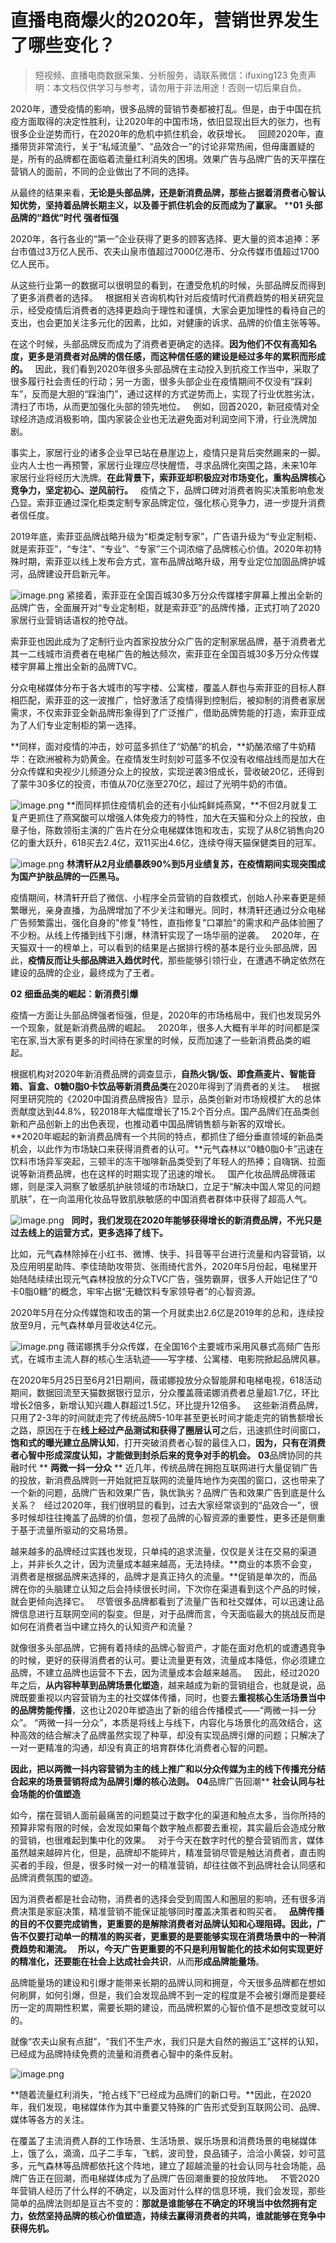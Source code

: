 # 直播电商爆火的2020年，营销世界发生了哪些变化？

>
> 短视频、直播电商数据采集、分析服务，请联系微信：ifuxing123
> 免责声明：本文档仅供学习与参考，请勿用于非法用途！否则一切后果自负。
> 




2020年，遭受疫情的影响，很多品牌的营销节奏都被打乱。但是，由于中国在抗疫方面取得的决定性胜利，让2020年的中国市场，依旧显现出巨大的张力，也有很多企业逆势而行，在2020年的危机中抓住机会，收获增长。
 
回顾2020年，直播带货非常流行，关于“私域流量”、“品效合一”的讨论非常热闹，但毋庸置疑的是，所有的品牌都在面临着流量红利消失的困境。效果广告与品牌广告的天平摆在营销人的面前，不同的企业做出了不同的选择。


从最终的结果来看，**无论是头部品牌，还是新消费品牌，那些占据着消费者心智认知优势，坚持着品牌长期主义，以及善于抓住机会的反而成为了赢家。**
****01**
**头部品牌的“趋优”时代**
**强者恒强**


2020年，各行各业的“第一”企业获得了更多的顾客选择、更大量的资本追捧：茅台市值过3万亿人民币、农夫山泉市值超过7000亿港币、分众传媒市值超过1700亿人民币。


从这些行业第一的数据可以很明显的看到，在遭受危机的时候，头部品牌反而得到了更多消费者的选择。
 
根据相关咨询机构针对后疫情时代消费趋势的相关研究显示，经受疫情后消费者的选择更趋向于理性和谨慎，大家会更加理性的看待自己的支出，也会更加关注多元化的因素，比如，对健康的诉求、品牌的价值主张等等。


在这个时候，头部品牌反而成为了消费者更确定的选择。**因为他们不仅有高知名度，更多是消费者对品牌的信任感，而这种信任感的建设是经过多年的累积而形成的。**
 
因此，我们看到2020年很多头部品牌在主动投入到抗疫工作当中，采取了很多履行社会责任的行动；另一方面，很多头部企业在疫情期间不仅没有“踩刹车”，反而是大胆的“踩油门”，通过这样的方式逆势而上，实现了行业优胜劣汰，清扫了市场，从而更加强化头部的领先地位。
 
例如，回首2020，新冠疫情对全球经济造成消极影响，国内家装企业也无法避免面对利润空间下滑，行业洗牌加剧。


事实上，家居行业的诸多企业早已站在悬崖边上，疫情只是背后突然踢来的一脚。业内人士也一再预警，家居行业理应尽快醒悟，寻求品牌化突围之路，未来10年家居行业将经历大洗牌。**在此背景下，索菲亚却积极应对市场变化，重构品牌核心竞争力，坚定初心、逆风前行。**
 
疫情之下，品牌口碑对消费者购买决策影响愈发凸显。索菲亚通过深化柜类定制专家品牌定位，强化核心竞争力，进一步提升消费者信任度。


2019年底，索菲亚品牌战略升级为“柜类定制专家”，广告语升级为“专业定制柜、就是索菲亚”，“专注”、“专业”、“专家”三个词浓缩了品牌核心价值。2020年初特殊时期，索菲亚以线上发布会方式，宣布品牌战略升级，用专业定位加固品牌护城河，品牌建设开启新元年。


![image.png](https://cdn.nlark.com/yuque/0/2021/png/97322/1614732361002-50759291-b69e-4e21-acc7-11451c8a95bf.png)
紧接着，索菲亚在全国百城30多万分众传媒楼宇屏幕上推出全新的品牌广告，全面展开对“专业定制柜，就是索菲亚”的品牌传播，正式打响了2020家居行业营销话语权的抢夺战。


索菲亚也因此成为了定制行业内首家投放分众广告的定制家居品牌，基于消费者尤其一二线城市消费者在电梯广告的触达频次，索菲亚在全国百城30多万分众传媒楼宇屏幕上推出全新的品牌TVC。


分众电梯媒体分布于各大城市的写字楼、公寓楼，覆盖人群也与索菲亚的目标人群相匹配，索菲亚的这一波推广，恰好激活了疫情得到控制后，被抑制的消费者家居需求，不仅索菲亚全新品牌形象得到了广泛推广，借助品牌势能的打造，索菲亚成为了人们专业定制柜的第一选择。


**同样，面对疫情的冲击，妙可蓝多抓住了“奶酪”的机会，**奶酪浓缩了牛奶精华：在欧洲被称为奶黄金。在疫情发生时刻妙可蓝多不仅没有收缩战线而是加大在分众传媒和央视少儿频道分众上的投放，实现逆袭3倍成长，营收破20亿，还得到了蒙牛30多亿的投资，市值从70亿涨至270亿，超过了光明牛奶的市值。


![image.png](https://cdn.nlark.com/yuque/0/2021/png/97322/1614732367734-6bc9f270-80db-4ef4-86da-4767a6d81ff8.png#align=left&display=inline&height=324&margin=%5Bobject%20Object%5D&name=image.png&originHeight=648&originWidth=840&size=755469&status=done&style=none&width=420)
**而同样抓住疫情机会的还有小仙炖鲜炖燕窝，**不但2月就复工复产更抓住了燕窝酸可以增强人体免疫力的特性，加大在天猫和分众上的投放，由章子怡，陈数领衔主演的广告片在分众电梯媒体饱和攻击，实现了从8亿销售向20亿的重大跃升，618买去2.4亿，双11买出4.6亿，连续夺得天猫保健类目的冠军。


![image.png](https://cdn.nlark.com/yuque/0/2021/png/97322/1614732373870-a45ec827-e4dc-4f76-bf28-9a76fd4408b7.png#align=left&display=inline&height=429&margin=%5Bobject%20Object%5D&name=image.png&originHeight=858&originWidth=1080&size=835953&status=done&style=none&width=540)
**林清轩从2月业绩暴跌90%到5月业绩复苏，在疫情期间实现突围成为国产护肤品牌的一匹黑马。**


疫情期间，林清轩开启了微信、小程序全员营销的自救模式，创始人孙来春更是频繁曝光，亲身直播，为品牌增加了不少关注和曝光。同时，林清轩还通过分众电梯广告频繁露出，强化自身的"修复"特性，直指修复"口罩脸"的需求和产品体验圈了不少粉。从线上传播到线下引爆，林清轩实现了一场华丽的逆袭。
 
2020年，在天猫双十一的榜单上，可以看到的结果是占据排行榜的基本是行业头部品牌，因此，**疫情反而让头部品牌进入趋优时代**，那些能够引领行业，在遭遇不确定依然在建设的品牌的企业，最终成为了王者。


**02**
**细垂品类的崛起：新消费引爆**


疫情一方面让头部品牌强者恒强，但是，2020年的市场格局中，我们也发现另外一个现象，就是新消费品牌的崛起。
 
2020年，很多人大概有半年的时间都是深宅在家,当大家有更多的时间待在家里的时候，反而加速了一些新消费品类的崛起。


根据机构对2020年新消费品牌的调查显示，**自热火锅/饭、即食燕麦片、智能音箱、盲盒、0糖0脂0卡饮品等新消费品类**在2020年得到了消费者的关注。
 
根据阿里研究院的《2020中国消费品牌报告》显示，品类创新对市场规模扩大的总体贡献度达到44.8%，较2018年大幅度增长了15.2个百分点。国产品牌们在品类创新和产品创新上的出色表现，也推动着中国品牌销售额与新客的双增长。
 
**2020年崛起的新消费品牌有一个共同的特点，都抓住了细分垂直领域的新品类机会，以此作为市场缺口来获得消费者的认可。**元气森林以“0糖0脂0卡”迅速在饮料市场异军突起，三顿半的冻干咖啡新品类受到了年轻人的热捧；自嗨锅、拉面说等新消费品牌，也在这样的时期实现了迅速的增长。
 
国产化妆品牌品牌薇诺娜，则是深入洞察了敏感肌护肤领域的市场缺口，立足于“解决中国人常见的问题肌肤”，在一向滥用化妆品导致肌肤敏感的中国消费者群体中获得了超高人气。


![image.png](https://cdn.nlark.com/yuque/0/2021/png/97322/1614732380974-eb82d057-f0f1-4944-a547-ab538a204b39.png#align=left&display=inline&height=667&margin=%5Bobject%20Object%5D&name=image.png&originHeight=1334&originWidth=750&size=1437402&status=done&style=none&width=375)
 
**同时，我们发现在2020年能够获得增长的新消费品牌，不光只是过去线上的运营方式，更多选择了线下。**


比如，元气森林除掉在小红书、微博、快手、抖音等平台进行流量和内容营销，以及应用明星助阵、李佳琦助攻带货、张雨绮代言外，2020年5月份起，电梯里开始陆陆续续出现元气森林投放的分众TVC广告，强势霸屏，很多人开始记住了“0卡0脂0糖”的概念，牢牢占据“无糖饮料专家领导者”的心智资源。


2020年5月在分众传媒饱和攻击的第一个月就卖出2.6亿是2019年的总和，连续投放至9月，元气森林单月营收达4亿元。


![image.png](https://cdn.nlark.com/yuque/0/2021/png/97322/1614732389651-0a4302e6-6017-439d-86e3-aee3185d98c8.png#align=left&display=inline&height=405&margin=%5Bobject%20Object%5D&name=image.png&originHeight=809&originWidth=1080&size=966517&status=done&style=none&width=540)
薇诺娜携手分众传媒，在全国16个主要城市采用风暴式高频广告形式，在城市主流人群的核心生活轨迹——写字楼、公寓楼、电影院掀起品牌风暴。


在2020年5月25日至6月21日期间，薇诺娜投放分众智能屏和电梯电视，618活动期间，数据回流至天猫数据银行显示，分众覆盖薇诺娜消费者总量超1.7亿，环比增长2倍多，新增认知兴趣人群超过1.5亿，环比提升12倍多。
 
这些新消费品牌，只用了2-3年的时间就走完了传统品牌5-10年甚至更长时间才能走完的销售额增长之路，原因在于在**线上经过产品测试和获得了圈层认可**之后，迅速抓住时间窗口，**饱和式的曝光建立品牌认知**，打开突破消费者心智的最佳入口，**因为，只有在消费者心智中形成深度认知，才能做到封杀后来的竞争对手的机会。**
****03****品牌协同的共融时代
**
**两微一抖一分众**
**
近几年，传统品牌在拥抱互联网进行大量促销广告的投放，新消费品牌则一开始就把互联网的流量阵地作为突围的窗口，这也带来了一个新的问题，品牌广告和效果广告，孰优孰劣？品牌广告和效果广告到底是什么关系？
 
经过2020年，我们很明显的看到，过去大家经常谈到的“品效合一”，很多时候却往往掩盖了品牌的价值，忽视了品牌的心智资源的重要性，更多还是侧重于基于流量所驱动的交易场景。


越来越多的品牌经过实践也发现，只单纯的追求流量，仅仅是关注在交易的渠道上，并非长久之计，因为流量成本越来越高，无法持续。**商业的本质不会变，消费者是根据品牌来选择的，品牌才是真正持久的流量。**促销是单次的，而品牌在你的头脑建立认知之后会持续很长时间，下次你在渠道看到这个产品的时候，就会更倾向选择它。
 
尽管很多品牌都看到了流量广告和社交媒体，可以迅速让品牌信息进行互联网空间的裂变。但是，对于品牌而言，今天面临最大的挑战反而是如何在消费者当中建立持久的认知资产和流量？


就像很多头部品牌，它拥有着持续的品牌心智资产，才能在面对危机的或遭遇竞争的时候，更好的获得消费者的认可。要让流量更有效，流量成本降低，你必须建立品牌，不建立品牌也运营不下去，因为流量成本会越来越高。
 
因此，经过2020年之后，**从内容种草到品牌场景化塑造**，越来越成为新的营销组合，也就是说，品牌既要重视以内容营销为主的社交媒体传播，同时，也要去**重视核心生活场景当中的品牌势能传播**，这也让2020年塑造出了新的组合传播模式——“两微一抖一分众”。
“两微一抖一分众”，本质是将线上与线下，内容化与场景化的高效结合，这种高效的结合解决了品牌虽然实现了种草，却没有实现品牌引爆的问题；只解决了一对一更精准的沟通，却没有真正的培育群体化消费者心智的问题。


**因此，把以两微一抖内容营销为主的线上推广和以分众传媒为主的线下传播充分结合起来的场景营销将成为品牌引爆的核心法则。**
****04****品牌广告回潮**
**社会认同与社会场能的价值塑造**


如今，摆在营销人面前最痛苦的问题莫过于数字化的渠道和触点太多，当你所持的预算非常有限的时候，会发现如果每个数字触点都要去重视，其实最后会造成分散的营销，也很难起到集中化的效果。
 
对于今天在数字时代的整合营销而言，媒体虽然越来越碎片化，但是，品牌却不能碎片，精准营销尽管是触达消费者，直击购买者的手段，但是，很多时候一对一的精准营销，却往往做不到品牌社会认同感和品牌消费氛围的塑造。


因为消费者都是社会动物，消费者的选择会受到周围人和圈层的影响，还有很多消费决策是家庭决策，精准营销不能保证能够同时覆盖决策者和购买者。
 
**品牌传播的目的不仅要完成销售，更重要的是解除消费者对品牌认知和心理阻碍。**因此，广告不仅要打动单一的精准的购买者，更重要的是要能够实现在消费场景中的一种消费趋势和潮流。
 
所以，今天广告更重要的不只是利用智能化的技术如何实现更好的精准化，还要能在社会上**达成社会共识**，从而**形成品牌能量场**。


品牌能量场的建设和引爆才能带来长期的品牌认同和拥趸，今天很多品牌都在想如何刷屏，如何引爆，但是，我们会发现品牌不到一定的程度是不会被引爆而是要经历一定的周期性积累，需要长期的建设，而品牌积累的心智价值不是想改变就可以的。


就像“农夫山泉有点甜”，“我们不生产水，我们只是大自然的搬运工”这样的认知，已经成为品牌持续免费的流量和消费者心智中的条件反射。


![image.png](https://cdn.nlark.com/yuque/0/2021/png/97322/1614732403227-fc6d6ee7-fbfa-438f-a778-4728b40d0afc.png#align=left&display=inline&height=360&margin=%5Bobject%20Object%5D&name=image.png&originHeight=720&originWidth=1080&size=837806&status=done&style=none&width=540)


**随着流量红利消失，“抢占线下”已经成为品牌们的新口号。**因此，在2020年，我们发现，电梯媒体作为其中重要又特殊的广告形式受到互联网公司、品牌、媒体等各方的关注。


在覆盖了主流消费人群的工作场景、生活场景、娱乐场景和消费场景的电梯媒体上，饿了么，滴滴，瓜子二手车，飞鹤，波司登，良品铺子，洽洽小黄袋，妙可蓝多，元气森林等品牌都依托这个阵地，建立了超越流量的社会认同与社会场能，品牌广告正在回潮，而电梯媒体成为了品牌广告回潮重要的投放阵地。
 
不管2020年营销人经历了什么样的不确定，以及面对什么样的信息环境，我们会发现，那些简单的品牌法则却是亘古不变的：**那就是谁能够在不确定的环境当中依然拥有定力，依然坚持品牌的核心价值塑造，持续去赢得消费者的共鸣，谁就能够在竞争中获得先机。**
